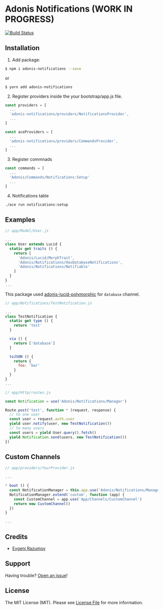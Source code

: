 # Adonis Notifications (WORK IN PROGRESS)

[![Build Status](https://travis-ci.org/enniel/adonis-notifications.svg?branch=master)](https://travis-ci.org/enniel/adonis-notifications)

## Installation

1. Add package:

```bash
$ npm i adonis-notifications --save
```
or

```bash
$ yarn add adonis-notifications
```

2. Register providers inside the your bootstrap/app.js file.

```js
const providers = [
  ...
  'adonis-notifications/providers/NotificationsProvider',
  ...
]
```

```js
const aceProviders = [
  ...
  'adonis-notifications/providers/CommandsProvider',
  ...
]
```

3. Register commnads

```js
const commands = [
  ...
  'Adonis/Commands/Notifications:Setup'
  ...
]
```

4. Notifications table

```sh
./ace run notifications:setup
```

## Examples

```js
// app/Model/User.js

...
class User extends Lucid {
  static get traits () {
    return [
      'Adonis/Lucid/MorphTrait',
      'Adonis/Notifications/HasDatabaseNotifications',
      'Adonis/Notifications/Notifiable'
    ]
  }
}
...
```

This package used [adonis-lucid-polymorphic](https://github.com/enniel/adonis-lucid-polymorphic) for `database` channel.

```js
// app/Notifications/TestNotification.js

...
class TestNotification {
  static get type () {
    return 'test'
  }

  via () {
    return ['database']
  }

  toJSON () {
    return {
      foo: 'bar'
    }
  }
}
...

```

```js
// app/Http/routes.js

const Notification = use('Adonis/Notifications/Manager')

Route.post('test', function * (request, response) {
  // to one user
  const user = request.auth.user
  yield user.notify(user, new TestNotification())
  // to many users
  const users = yield User.query().fetch()
  yield Notification.send(users, new TestNotification())
})
```

## Custom Channels

```js
// app/providers/YourProvider.js

...

* boot () {
  const NotificationManager = this.app.use('Adonis/Notifications/Manager')
  NotificationManager.extend('custom', function (app) {
    const CustomChannel = app.use('App/Channels/CustomChannel')
    return new CustomChannel()
  })
}

...
```

## Credits

- [Evgeni Razumov](https://github.com/enniel)

## Support

Having trouble? [Open an issue](https://github.com/enniel/adonis-notifications/issues/new)!

## License

The MIT License (MIT). Please see [License File](LICENSE.md) for more information.
